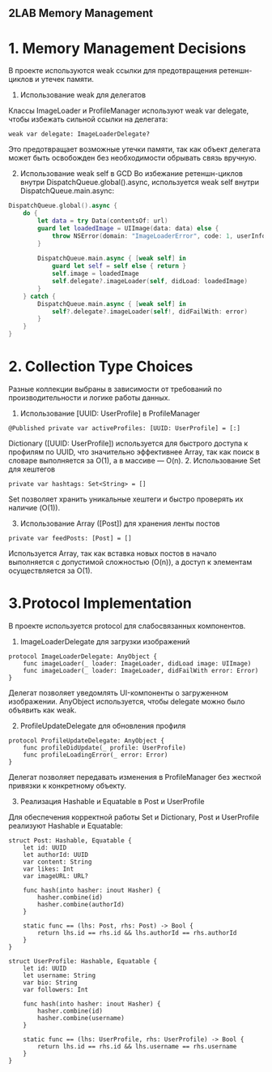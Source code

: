 ## 2LAB Memory Management 
# 1. Memory Management Decisions
В проекте используются weak ссылки для предотвращения ретеншн-циклов и утечек памяти.
1. Использование weak для делегатов

Классы ImageLoader и ProfileManager используют weak var delegate, чтобы избежать сильной ссылки на делегата:
```
weak var delegate: ImageLoaderDelegate?
```
Это предотвращает возможные утечки памяти, так как объект делегата может быть освобожден без необходимости обрывать связь вручную.

2. Использование weak self в GCD
Во избежание ретеншн-циклов внутри DispatchQueue.global().async, используется weak self внутри DispatchQueue.main.async:
```swift
DispatchQueue.global().async {
    do {
        let data = try Data(contentsOf: url)
        guard let loadedImage = UIImage(data: data) else {
            throw NSError(domain: "ImageLoaderError", code: 1, userInfo: nil)
        }
        
        DispatchQueue.main.async { [weak self] in
            guard let self = self else { return }
            self.image = loadedImage
            self.delegate?.imageLoader(self, didLoad: loadedImage)
        }
    } catch {
        DispatchQueue.main.async { [weak self] in
            self?.delegate?.imageLoader(self!, didFailWith: error)
        }
    }
}
```

# 2. Collection Type Choices
Разные коллекции выбраны в зависимости от требований по производительности и логике работы данных.

1. Использование [UUID: UserProfile] в ProfileManager
```
@Published private var activeProfiles: [UUID: UserProfile] = [:]
```
Dictionary ([UUID: UserProfile]) используется для быстрого доступа к профилям по UUID, что значительно эффективнее Array, так как поиск в словаре выполняется за O(1), а в массиве — O(n).
2. Использование Set<String> для хештегов
```
private var hashtags: Set<String> = []
```
Set позволяет хранить уникальные хештеги и быстро проверять их наличие (O(1)).

3. Использование Array ([Post]) для хранения ленты постов
```
private var feedPosts: [Post] = []
```
Используется Array, так как вставка новых постов в начало выполняется с допустимой сложностью (O(n)), а доступ к элементам осуществляется за O(1).

# 3.Protocol Implementation
В проекте используется protocol для слабосвязанных компонентов.

1. ImageLoaderDelegate для загрузки изображений
```
protocol ImageLoaderDelegate: AnyObject {
    func imageLoader(_ loader: ImageLoader, didLoad image: UIImage)
    func imageLoader(_ loader: ImageLoader, didFailWith error: Error)
}
```
Делегат позволяет уведомлять UI-компоненты о загруженном изображении.
AnyObject используется, чтобы delegate можно было объявить как weak.

2. ProfileUpdateDelegate для обновления профиля
```
protocol ProfileUpdateDelegate: AnyObject {
    func profileDidUpdate(_ profile: UserProfile)
    func profileLoadingError(_ error: Error)
}
```
Делегат позволяет передавать изменения в ProfileManager без жесткой привязки к конкретному объекту.

3. Реализация Hashable и Equatable в Post и UserProfile

Для обеспечения корректной работы Set и Dictionary, Post и UserProfile реализуют Hashable и Equatable:
```
struct Post: Hashable, Equatable {
    let id: UUID
    let authorId: UUID
    var content: String
    var likes: Int
    var imageURL: URL?

    func hash(into hasher: inout Hasher) {
        hasher.combine(id)
        hasher.combine(authorId)
    }

    static func == (lhs: Post, rhs: Post) -> Bool {
        return lhs.id == rhs.id && lhs.authorId == rhs.authorId
    }
}
```

```
struct UserProfile: Hashable, Equatable {
    let id: UUID
    let username: String
    var bio: String
    var followers: Int

    func hash(into hasher: inout Hasher) {
        hasher.combine(id)
        hasher.combine(username)
    }

    static func == (lhs: UserProfile, rhs: UserProfile) -> Bool {
        return lhs.id == rhs.id && lhs.username == rhs.username
    }
}
```

